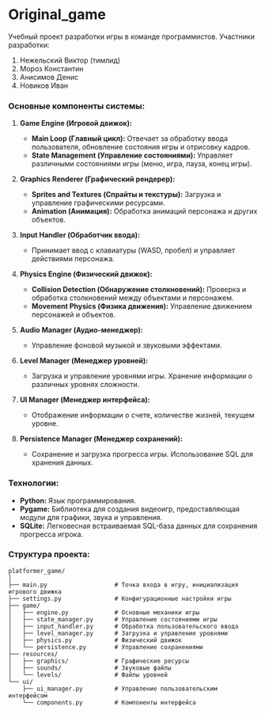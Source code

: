 # Original_game
 Учебный проект разработки игры в команде программистов.
Участники разработки:
1. Нежельский Виктор (тимлид)
2. Мороз Константин
3. Анисимов Денис
4. Новиков Иван



### Основные компоненты системы:

1. **Game Engine (Игровой движок):**
   - **Main Loop (Главный цикл):** Отвечает за обработку ввода пользователя, обновление состояния игры и отрисовку кадров.
   - **State Management (Управление состояниями):** Управляет различными состояниями игры (меню, игра, пауза, конец игры).

2. **Graphics Renderer (Графический рендерер):**
   - **Sprites and Textures (Спрайты и текстуры):** Загрузка и управление графическими ресурсами.
   - **Animation (Анимация):** Обработка анимаций персонажа и других объектов.

3. **Input Handler (Обработчик ввода):**
   - Принимает ввод с клавиатуры (WASD, пробел) и управляет действиями персонажа.

4. **Physics Engine (Физический движок):**
   - **Collision Detection (Обнаружение столкновений):** Проверка и обработка столкновений между объектами и персонажем.
   - **Movement Physics (Физика движения):** Управление движением персонажей и объектов.

5. **Audio Manager (Аудио-менеджер):**
   - Управление фоновой музыкой и звуковыми эффектами.

6. **Level Manager (Менеджер уровней):**
   - Загрузка и управление уровнями игры. Хранение информации о различных уровнях сложности.

7. **UI Manager (Менеджер интерфейса):**
   - Отображение информации о счете, количестве жизней, текущем уровне.

8. **Persistence Manager (Менеджер сохранений):**
   - Сохранение и загрузка прогресса игры. Использование SQL для хранения данных.

### Технологии:

- **Python:** Язык программирования.
- **Pygame:** Библиотека для создания видеоигр, предоставляющая модули для графики, звука и управления.
- **SQLite:** Легковесная встраиваемая SQL-база данных для сохранения прогресса игрока.

### Структура проекта:

```
platformer_game/
│
├── main.py                   # Точка входа в игру, инициализация игрового движка
├── settings.py               # Конфигурационные настройки игры
├── game/
│   ├── engine.py             # Основные механики игры
│   ├── state_manager.py      # Управление состояниями игры
│   ├── input_handler.py      # Обработка пользовательского ввода
│   ├── level_manager.py      # Загрузка и управление уровнями
│   ├── physics.py            # Физический движок
│   └── persistence.py        # Управление сохранениями
├── resources/
│   ├── graphics/             # Графические ресурсы
│   ├── sounds/               # Звуковые файлы
│   └── levels/               # Файлы уровней
└── ui/
    ├── ui_manager.py         # Управление пользовательским интерфейсом
    └── components.py         # Компоненты интерфейса
